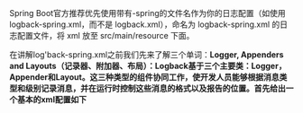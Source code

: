 Spring Boot官方推荐优先使用带有-spring的文件名作为你的日志配置（如使用 logback-spring.xml，而不是 logback.xml），命名为 logback-spring.xml 的日志配置文件，将 xml 放至 src/main/resource 下面。



在讲解log'back-spring.xml之前我们先来了解三个单词：**Logger, Appenders and Layouts（记录器、附加器、布局）：Logback基于三个主要类：Logger，Appender和Layout。这三种类型的组件协同工作，使开发人员能够根据消息类型和级别记录消息，并在运行时控制这些消息的格式以及报告的位置。首先给出一个基本的xml配置如下**